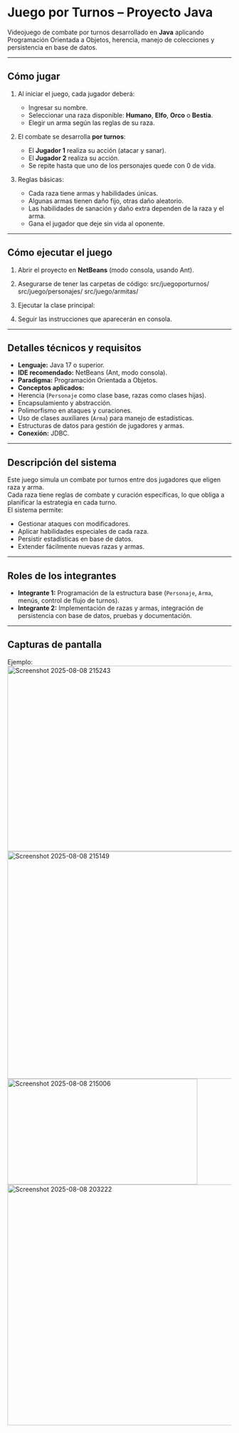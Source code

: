 #   Juego por Turnos – Proyecto Java

Videojuego de combate por turnos desarrollado en **Java** aplicando Programación Orientada a Objetos, herencia, manejo de colecciones y persistencia en base de datos.

---

##   Cómo jugar

1. Al iniciar el juego, cada jugador deberá:
   - Ingresar su nombre.
   - Seleccionar una raza disponible: **Humano**, **Elfo**, **Orco** o **Bestia**.
   - Elegir un arma según las reglas de su raza.
   
2. El combate se desarrolla **por turnos**:
   - El **Jugador 1** realiza su acción (atacar y sanar).
   - El **Jugador 2** realiza su acción.
   - Se repite hasta que uno de los personajes quede con 0 de vida.

3. Reglas básicas:
   - Cada raza tiene armas y habilidades únicas.
   - Algunas armas tienen daño fijo, otras daño aleatorio.
   - Las habilidades de sanación y daño extra dependen de la raza y el arma.
   - Gana el jugador que deje sin vida al oponente.

---

##   Cómo ejecutar el juego

1. Abrir el proyecto en **NetBeans** (modo consola, usando Ant).
2. Asegurarse de tener las carpetas de código:
src/juegoporturnos/
src/juego/personajes/
src/juego/armitas/

3. Ejecutar la clase principal:
4. Seguir las instrucciones que aparecerán en consola.

---

##   Detalles técnicos y requisitos

- **Lenguaje:** Java 17 o superior.
- **IDE recomendado:** NetBeans (Ant, modo consola).
- **Paradigma:** Programación Orientada a Objetos.
- **Conceptos aplicados:**
- Herencia (`Personaje` como clase base, razas como clases hijas).
- Encapsulamiento y abstracción.
- Polimorfismo en ataques y curaciones.
- Uso de clases auxiliares (`Arma`) para manejo de estadísticas.
- Estructuras de datos para gestión de jugadores y armas.                                        
- **Conexión:** JDBC.

---

##   Descripción del sistema

Este juego simula un combate por turnos entre dos jugadores que eligen raza y arma.  
Cada raza tiene reglas de combate y curación específicas, lo que obliga a planificar la estrategia en cada turno.  
El sistema permite:
- Gestionar ataques con modificadores.
- Aplicar habilidades especiales de cada raza.
- Persistir estadísticas en base de datos.
- Extender fácilmente nuevas razas y armas.

---

##   Roles de los integrantes

- **Integrante 1:** Programación de la estructura base (`Personaje`, `Arma`, menús, control de flujo de turnos).
- **Integrante 2:** Implementación de razas y armas, integración de persistencia con base de datos, pruebas y documentación.

---

##   Capturas de pantalla

  

Ejemplo:
<img width="519" height="416" alt="Screenshot 2025-08-08 215243" src="https://github.com/user-attachments/assets/0299d265-8b8c-42a7-9303-ec5c24b61fa5" />
<img width="634" height="510" alt="Screenshot 2025-08-08 215149" src="https://github.com/user-attachments/assets/67ec77d2-c0e9-467a-8766-f3a0d4d984d4" />
<img width="427" height="237" alt="Screenshot 2025-08-08 215006" src="https://github.com/user-attachments/assets/087534ba-4e13-43b2-bb8b-b0aadee0a570" />
<img width="579" height="540" alt="Screenshot 2025-08-08 203222" src="https://github.com/user-attachments/assets/c4502a98-f43a-4831-9cb1-26a0c3ec741e" />
